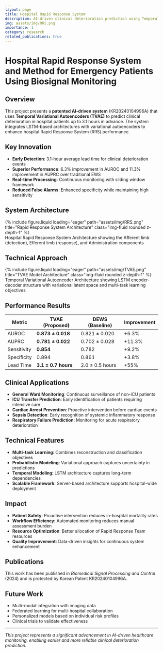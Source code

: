```yaml
---
layout: page
title: Hospital Rapid Response System
description: AI-driven clinical deterioration prediction using Temporal Variational Autoencoders
img: assets/img/RRS.png
importance: 1
category: research
related_publications: true
---
```


# Hospital Rapid Response System and Method for Emergency Patients Using Biosignal Monitoring

## Overview
This project presents a **patented AI-driven system** (KR20240104996A) that uses **Temporal Variational Autoencoders (TVAE)** to predict clinical deterioration in hospital patients up to 3.1 hours in advance. The system integrates LSTM-based architectures with variational autoencoders to enhance hospital Rapid Response System (RRS) performance.

## Key Innovation
- **Early Detection**: 3.1-hour average lead time for clinical deterioration events
- **Superior Performance**: 6.3% improvement in AUROC and 11.3% improvement in AUPRC over traditional EWS
- **Real-time Processing**: Continuous monitoring with sliding window framework
- **Reduced False Alarms**: Enhanced specificity while maintaining high sensitivity

## System Architecture

<div class="row">
    <div class="col-sm mt-3 mt-md-0">
        {% include figure.liquid loading="eager" path="assets/img/RRS.png" title="Rapid Response System Architecture" class="img-fluid rounded z-depth-1" %}
    </div>
</div>
<div class="caption">
    Hospital Rapid Response System Architecture showing the Afferent limb (detection), Efferent limb (response), and Administration components
</div>

## Technical Approach

<div class="row">
    <div class="col-sm mt-3 mt-md-0">
        {% include figure.liquid loading="eager" path="assets/img/TVAE.png" title="TVAE Model Architecture" class="img-fluid rounded z-depth-1" %}
    </div>
</div>
<div class="caption">
    Temporal Variational Autoencoder Architecture showing LSTM encoder-decoder structure with variational latent space and multi-task learning objectives
</div>

## Performance Results

| Metric | TVAE (Proposed) | DEWS (Baseline) | Improvement |
|---------|----------------|----------------|-------------|
| AUROC | **0.873 ± 0.018** | 0.821 ± 0.020 | +6.3% |
| AUPRC | **0.781 ± 0.022** | 0.702 ± 0.028 | +11.3% |
| Sensitivity | **0.854** | 0.782 | +9.2% |
| Specificity | 0.894 | 0.861 | +3.8% |
| Lead Time | **3.1 ± 0.7 hours** | 2.0 ± 0.5 hours | +55% |

## Clinical Applications
- **General Ward Monitoring**: Continuous surveillance of non-ICU patients
- **ICU Transfer Prediction**: Early identification of patients requiring intensive care
- **Cardiac Arrest Prevention**: Proactive intervention before cardiac events
- **Sepsis Detection**: Early recognition of systemic inflammatory response
- **Respiratory Failure Prediction**: Monitoring for acute respiratory deterioration

## Technical Features
- **Multi-task Learning**: Combines reconstruction and classification objectives
- **Probabilistic Modeling**: Variational approach captures uncertainty in predictions
- **Temporal Modeling**: LSTM architecture captures long-term dependencies
- **Scalable Framework**: Server-based architecture supports hospital-wide deployment

## Impact
- **Patient Safety**: Proactive intervention reduces in-hospital mortality rates
- **Workflow Efficiency**: Automated monitoring reduces manual assessment burden
- **Resource Optimization**: Better allocation of Rapid Response Team resources
- **Quality Improvement**: Data-driven insights for continuous system enhancement

## Publications
This work has been published in *Biomedical Signal Processing and Control* (2024) and is protected by Korean Patent KR20240104996A.

## Future Work
- Multi-modal integration with imaging data
- Federated learning for multi-hospital collaboration
- Personalized models based on individual risk profiles
- Clinical trials to validate effectiveness

---

*This project represents a significant advancement in AI-driven healthcare monitoring, enabling earlier and more reliable clinical deterioration prediction.*
